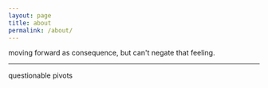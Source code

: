 ```yaml
---
layout: page
title: about
permalink: /about/
---
```


moving forward as consequence, but can't negate that feeling.
____




questionable pivots
